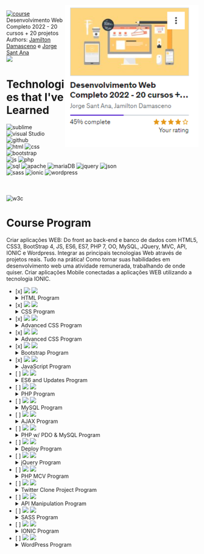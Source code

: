   <div>
  <a href="https://www.udemy.com/course/web-completo/"><img src="./course.png" min-width="20px" max-width="400px" width="350px" align="right" alt="Computador iuriCode"></a>
  </div>

<a href="https://www.udemy.com/course/web-completo/"><img src="https://img.shields.io/badge/Udemy-A435F0?style=for-the-badge&logo=Udemy&logoColor=white" alt="course"/></a> Desenvolvimento Web Completo 2022 - 20 cursos + 20 projetos
Authors: <a href="https://jamiltondamasceno.com.br/">Jamilton Damasceno</a> e <a href="https://jorgesantana.net.br/">Jorge Sant Ana</a>
<br>
 <img src="https://img.shields.io/badge/-WORKING-yellow"/>

<h1>Technologies that I've Learned</h1>
<div>
  <img src="https://img.shields.io/badge/sublime_text-%23575757.svg?style=for-the-badge&logo=sublime-text&logoColor=important" alt="sublime"/>
  <img src="https://img.shields.io/badge/Visual%20Studio%20Code-0078d7.svg?style=for-the-badge&logo=visual-studio-code&logoColor=white" alt="visual Studio"/>
  <img src="https://img.shields.io/badge/github-%23121011.svg?style=for-the-badge&logo=github&logoColor=white" alt="github  "/> 
  <br>
  <img src="https://img.shields.io/badge/html5-%23E34F26.svg?style=for-the-badge&logo=html5&logoColor=white" alt="html"/>
  <img src="https://img.shields.io/badge/css3-%231572B6.svg?style=for-the-badge&logo=css3&logoColor=white" alt="css"/>
  <img src="https://img.shields.io/badge/bootstrap-%23563D7C.svg?style=for-the-badge&logo=bootstrap&logoColor=white" alt="bootstrap"/>
  <br>
  <img src="https://img.shields.io/badge/javascript-%23323330.svg?style=for-the-badge&logo=javascript&logoColor=%23F7DF1E" alt="js"/>
  <img src="https://img.shields.io/badge/php-%23777BB4.svg?style=for-the-badge&logo=php&logoColor=white" alt="php"/>
  <br>
  <img src="https://img.shields.io/badge/mysql-%2300f.svg?style=for-the-badge&logo=mysql&logoColor=white" alt="sql"/>
  <img src="https://img.shields.io/badge/apache-%23D42029.svg?style=for-the-badge&logo=apache&logoColor=white" alt="apache"/>  
  <img src="https://img.shields.io/badge/MariaDB-003545?style=for-the-badge&logo=mariadb&logoColor=white" alt="mariaDB"/>
  <img src="https://img.shields.io/badge/jquery-%230769AD.svg?style=for-the-badge&logo=jquery&logoColor=white" alt="jquery"/>
  <img src="https://img.shields.io/badge/JWT-black?style=for-the-badge&logo=JSON%20web%20tokens" alt="json"/>
  <br>
  <img src="https://img.shields.io/badge/SASS-hotpink.svg?style=for-the-badge&logo=SASS&logoColor=white" alt="sass"/>  
  <img src="https://img.shields.io/badge/Ionic-%233880FF.svg?style=for-the-badge&logo=Ionic&logoColor=white" alt="ionic"/>
  <img src="https://img.shields.io/badge/WordPress-%23117AC9.svg?style=for-the-badge&logo=WordPress&logoColor=white" alt="wordpress"/>
  <br><br><br><br>
  
  
  <img src="https://img.shields.io/badge/W3Schools-Documentation-brightgreen" alt="w3c"/>
  
  </div>

<div>
<h1> Course Program</h1>
<p>Criar aplicações WEB: Do front ao back-end e banco de dados com HTML5, CSS3, BootStrap 4, JS, ES6, ES7, PHP 7, OO, MySQL, JQuery, MVC, API, IONIC e Wordpress.
Integrar as principais tecnologias Web através de projetos reais. Tudo na prática!
Como tornar suas habilidades em desenvolvimento web uma atividade remunerada, trabalhando de onde quiser.
Criar aplicações Mobile conectadas a aplicações WEB utilizando a tecnologia IONIC.</p>
</div>
<div>
<ul>
  <li> [x] <img src="https://img.shields.io/badge/-DONE-success"/> <img src="https://img.shields.io/badge/HTML5-3%20hours-orange"/> 
  <details>
    <summary>HTML Program</summary>
    <br>
    <ul>
        <li> [x] Headers </li>
        <li> [x] Lists </li>
        <li> [x] Images </li>
        <li> [x] Links </li>
        <li> [x] Tables </li>
        <li> [x] Forms </li>
        <li> [x] Nav </li>
        <li> [x] Footers </li>
        <li> [x] Articles </li>
        <li> [x] Sections </li>
        <li> [x] Aside </li>
      </ul>
  </details>  
</li>
  <li> [x] <img src="https://img.shields.io/badge/-DONE-success"/> <img src="https://img.shields.io/badge/CSS%20-6%20hours-blue"/> 
    <details>
    <summary>CSS Program</summary>
    <br>
    <ul>
        <li> [x] Selectors </li>
        <li> [x] Div & Span </li>
        <li> [x] Colors </li>
        <li> [x] Box Model </li>
        <li> [x] Float Elements </li>
        <li> [x] Positioning </li>
        <li> [x] Text Decoration </li>
        <li> [x] Formatting Links </li>        
      </ul>
  </details>     
  </li>
  <li> [x] <img src="https://img.shields.io/badge/-DONE-success"/> <img src="https://img.shields.io/badge/Advanced%20CSS%20-8%20hours-blue"/> 
        <details>
    <summary>Advanced CSS Program</summary>
    <br>
    <ul>
        <li> [x] Heritage </li>
        <li> [x] Specificity </li>
        <li> [x] Vertical and Horizontal Navbar</li>
        <li> [x] Tabs </li>
        <li> [x] Liquid Layouts</li>
        <li> [x] Parallax Effect</li>
        <li> [x] Customized fonts</li>       
      </ul>
  </details>
  </li>
  <li> [x] <img src="https://img.shields.io/badge/-DONE-success"/> <img src="https://img.shields.io/badge/Special%20Resources%20CSS%20-4%20hours-blue"/> 
    <details>
    <summary>Advanced CSS Program</summary>
    <br>
    <ul>
        <li> [x] Normalize CSS </li>
        <li> [x] Border Radius</li>
        <li> [x] Gradient</li>
        <li> [x] Shadows </li>
        <li> [x] Animations</li>
        <li> [x] Transition</li>
        <li> [x] Flex box</li>
        <li> [x] CSS Grid</li>
      </ul>
  </details>
  </li>
  <li> [x] <img src="https://img.shields.io/badge/-DONE-success"/> <img src="https://img.shields.io/badge/Bootrstrap%20CSS%20-12%20hours-blueviolet"/> 
        <details>
    <summary>Bootstrap Program</summary>
    <br>
    <ul>
        <li> [x] Installing Bootstrap </li>
        <li> [x] Responsively</li>
        <li> [x] Text Manipulation</li>
        <li> [x] Align Manipulation </li>
        <li> [x] Colors Manipulation</li>
        <li> [x] Media Queries Manipulation</li>
        <li> [x] Buttons</li>
        <li> [x] Navbar</li>
        <li> [x] Lists</li>
        <li> [x] Inputs</li>
        <li> [x] Alerts</li>
        <li> [x] Tables</li>
        <li> [x] Cards</li>
        <li> [x] Grid Proprieties</li>
        <li> [x] Flex box</li>
      </ul>
  </details>    
  </li>
  <li> [x] <img src="https://img.shields.io/badge/-DONE-success"/> <img src="https://img.shields.io/badge/JavaScript-16%20hours-yellow"/> 
            <details>
    <summary>JavaScript Program</summary>
    <br>
    <ul>
        <li> [x] Variables </li>
        <li> [x] Arrays</li>
        <li> [x] Conditionals</li>
        <li> [x] Comparison Operators </li>
        <li> [x] Logical Operators</li>
        <li> [x] Functions</li>
        <li> [x] Events</li>
        <li> [x] DOM Manipulation</li>
        <li> [x] Loops Structures</li>
        <li> [x] BOM</li>        
      </ul>
  </details>      
  </li>  
  <li> [ ] <img src="https://img.shields.io/badge/-WORKING-yellow"/> <img src="https://img.shields.io/badge/ES6%202015-16%20hours-yellow"/> 
                <details>
    <summary>ES6 and Updates Program</summary>
    <br>
    <ul>
        <li> [x] Var and Let proprieties </li>
        <li> [x] Object-oriented Programming Paradigm (OOP)</li>
        <li> [x] Literal Objects</li>
        <li> [X] Prototype Objects </li>
        <li> [X] Rest ... Spread</li>
        <li> [X] Destructuring Assignment</li>
        <li> [X] Web Storage (Local Storage, Section Storage, Cookies, IndexDB, Web SQL)</li>
        <li> [X] Array Functions</li>
        <li> [X] App CRUD Project</li>
        <li> [ ] ECMA 2016</li>
        <li> [ ] ECMA 2017</li>
        <li> [ ] ECMA 2018</li>
        <li> [ ] ECMA 2019</li>
        <li> [ ] ECMA 2020</li>
        <li> [ ] ECMA 2021</li>
      </ul>
  </details>    
  </li>
  <li> [ ] <img src="https://img.shields.io/badge/-AWAITING-red"/>  <img src="https://img.shields.io/badge/PHP%207-12%20hours-blueviolet"/> 
                    <details>
    <summary>PHP Program</summary>
    <br>
    <ul>
        <li> [ ] Variables </li>
        <li> [ ] Arrays</li>
        <li> [ ] Conditionals</li>
        <li> [ ] Logical Operators</li>
        <li> [ ] Functions</li>
        <li> [ ] OOP in PHP</li>
        <li> [ ] Abstraction OOP</li>
        <li> [ ] Heritage OOP</li>
        <li> [ ] Polymorphism OOP</li>
        <li> [ ] Interfaces</li>
      </ul>
  </details>      
  </li>
  <li> [ ] <img src="https://img.shields.io/badge/-AWAITING-red"/>  <img src="https://img.shields.io/badge/MySQL-6%20hours-9cf"/> 
    <details>
    <summary>MySQL Program</summary>
    <br>
    <ul>
        <li> [ ] Insert </li>
        <li> [ ] Update</li>
        <li> [ ] Select</li>
        <li> [ ] Delete</li>
        <li> [ ] Filters</li>
        <li> [ ] Logical Operators</li>
        <li> [ ] Query Relations</li>
        <li> [ ] Inner Join</li>
        <li> [ ] Right Join</li>        
      </ul>
  </details>      
  </li>
  <li> [ ] <img src="https://img.shields.io/badge/-AWAITING-red"/>  <img src="https://img.shields.io/badge/AJAX-3%20hours-inactive"/> 
        <details>
    <summary>AJAX Program</summary>
    <br>
    <ul>
        <li> [ ] Synchronous Requests </li>
        <li> [ ] Asynchronous Requests</li>
        <li> [ ] XML-Http Requests</li>
        <li> [ ] Requisition State</li>
        <li> [ ] Status</li>
        <li> [ ] XML Notation</li>
        <li> [ ] JSON Notation</li>        
      </ul>
  </details>     
  </li>
  <li> [ ] <img src="https://img.shields.io/badge/-AWAITING-red"/>  <img src="https://img.shields.io/badge/PHP%20w%2F%20PDO%20%26%20MySQL%204h-4%20hours-important"/> 
                <details>
    <summary>PHP w/ PDO & MySQL Program</summary>
    <br>
    <ul>
        <li> [ ] Database Connection </li>
        <li> [ ] Executing SQL Instructions</li>
        <li> [ ] Fetch</li>
        <li> [ ] Fetch All</li>
        <li> [ ] Foreach</li>
      <li> [ ] SQL Injection</li>
      </ul>
  </details>      
  </li>
  <li> [ ] <img src="https://img.shields.io/badge/-AWAITING-red"/>  <img src="https://img.shields.io/badge/Deploy%20of%20Web%20Aplications%20on%20Internet%20-1%20hours-informational"/>
    <details>
    <summary>Deploy Program</summary>
    <br>
    <ul>
        <li> [ ] DNS </li>
        <li> [ ] Hosting</li>
        <li> [ ] cPanel</li>
        <li> [ ] FTP All</li>
        <li> [ ] PHP Configuration</li>
      <li> [ ] MySQL Configuration</li>
      </ul>
  </details>     
  </li>
  <li> [ ] <img src="https://img.shields.io/badge/-AWAITING-red"/>  <img src="https://img.shields.io/badge/jQuery-6%20hours-informational"/> 
    <details>
    <summary>jQuery Program</summary>
    <br>
    <ul>
        <li> [ ] Selecting and Manipulating HTML Elements </li>
        <li> [ ] Navigation Through Elements</li>
        <li> [ ] CSS Manipulation</li>
        <li> [ ] Keyboard Events</li>
        <li> [ ] Mouse Events</li>
        <li> [ ] Forms Events</li>
        <li> [ ] Animations</li>
        <li> [ ] AJAX</li>
      </ul>
  </details>    
  </li>
  <li> [ ] <img src="https://img.shields.io/badge/-AWAITING-red"/>  <img src="https://img.shields.io/badge/MVC%20w%2F%20PHP-6%20hours-blueviolet"/> 
    <details>
    <summary>PHP MCV Program</summary>
    <br>
    <ul>
        <li> [ ] Composer </li>
        <li> [ ] Controllers </li>
        <li> [ ] Routers</li>
        <li> [ ] Layout Models</li>
        <li> [ ] Vision</li>
        <li> [ ] Reusing Layouts</li>
        <li> [ ] Database Connection</li>
      </ul>
  </details>     
  </li>
  <li> [ ] <img src="https://img.shields.io/badge/-AWAITING-red"/>  <img src="https://img.shields.io/badge/Twitter%20Clone%20Project-6%20hours-informational"/> 
    <details>
    <summary>Twitter Clone Project Program</summary>
    <br>
    <ul>
        <li> [ ] User Authentication</li>
        <li> [ ] Timeline Generation </li>
        <li> [ ] Search bar</li>
        <li> [ ] Showing Tweets</li>
        <li> [ ] Follow and un-follow Function</li>
        <li> [ ] Pagination</li>        
      </ul>
  </details>    
  </li>
  <li> [ ] <img src="https://img.shields.io/badge/-AWAITING-red"/>  <img src="https://img.shields.io/badge/API%20Framework%20Slim-6%20hours-red"/> 
        <details>
    <summary>API Manipulation Program</summary>
    <br>
    <ul>
        <li> [ ] Requests</li>
        <li> [ ] Routers </li>
        <li> [ ] Dependencies</li>
        <li> [ ] Middleware</li>
        <li> [ ] Answers</li>
        <li> [ ] Database</li>
        <li> [ ] Creating APIs</li>
      </ul>
  </details>      
  </li>
  <li> [ ] <img src="https://img.shields.io/badge/-AWAITING-red"/>  <img src="https://img.shields.io/badge/SASS-3%20hours-ff69b4"/> 
    <details>
    <summary>SASS Program</summary>
    <br>
    <ul>
        <li> [ ] Alignment</li>
        <li> [ ] Variables </li>
        <li> [ ] Interpolation</li>
        <li> [ ] For</li>
        <li> [ ] While</li>
        <li> [ ] Each</li>
        <li> [ ] Functions</li>
        <li> [ ] Mixin</li>
        <li> [ ] Heritage</li>
        <li> [ ] Control Derivatives</li>
      </ul>
  </details>     
  </li>
  <li> [ ] <img src="https://img.shields.io/badge/-AWAITING-red"/>  <img src="https://img.shields.io/badge/IONIC-6%20hours-blue"/> 
        <details>
    <summary>IONIC Program</summary>
    <br>
    <ul>
        <li> [ ] Components</li>
        <li> [ ] Buttons </li>
        <li> [ ] Data Entrance</li>
        <li> [ ] Data Biding</li>
        <li> [ ] Angular</li>
        <li> [ ] Grids</li>
        <li> [ ] Navigation</li>
        <li> [ ] Modeling</li>        
      </ul>
  </details>     
  </li>
  <li> [ ] <img src="https://img.shields.io/badge/-AWAITING-red"/>  <img src="https://img.shields.io/badge/WordPress-6%20hours-blue"/> 
            <details>
    <summary>WordPress Program</summary>
    <br>
    <ul>
        <li> [ ] Install</li>
        <li> [ ] Themes </li>
        <li> [ ] Customization</li>
        <li> [ ] Plugins</li>
        <li> [ ] Users</li>
        <li> [ ] Contacts</li>
        <li> [ ] Page Generator</li>        
      </ul>
  </details>     
  </li>
</div>
